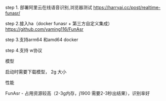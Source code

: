 

step 1. 部署阿里云在线语音识别,浏览器测试
https://harryai.cc/post/realtime-funasr/


step 2.接入ha（docker funasr + 第三方自定义集成）
https://github.com/yaming116/FunAsr


step 3.支持arm64 和amd64 docker


step 4.支持 w协议



模型

启动时需要下载模型， 2g 大小


性能

FunAsr - 占用资源较高（2-3g内存，j1900 需要2-3秒出结果），识别率好